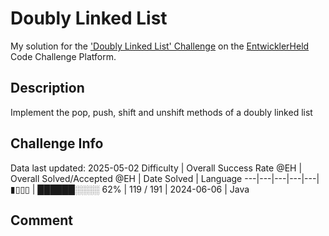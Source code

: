 # Doubly Linked List

My solution for the ['Doubly Linked List' Challenge](https://platform.entwicklerheld.de/challenge/doubly-linked-list?technology=Java) on the [EntwicklerHeld](https://platform.entwicklerheld.de/) Code Challenge Platform.

## Description
Implement the pop, push, shift and unshift methods of a doubly linked list

## Challenge Info
Data last updated: 2025-05-02
Difficulty | Overall Success Rate @EH | Overall Solved/Accepted @EH | Date Solved | Language
---|---|---|---|---|
▮▯▯▯ | ██████░░░░ 62% | 119 / 191 | 2024-06-06 | Java

## Comment
